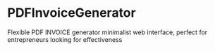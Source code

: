 # PDFInvoiceGenerator
Flexible PDF INVOICE generator minimalist web interface, perfect for entrepreneurs looking for effectiveness
